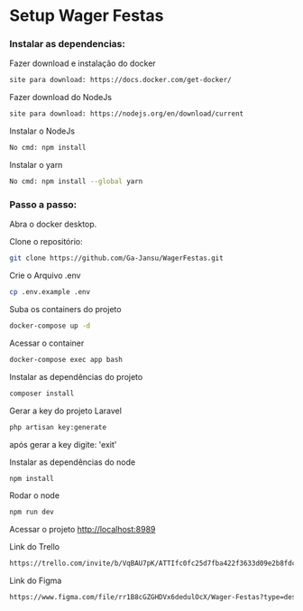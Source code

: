# Setup Wager Festas

### Instalar as dependencias:

Fazer download e instalação do docker
```sh
site para download: https://docs.docker.com/get-docker/
```

Fazer download do NodeJs
```sh
site para download: https://nodejs.org/en/download/current
```

Instalar o NodeJs
```sh
No cmd: npm install
```

Instalar o yarn
```sh
No cmd: npm install --global yarn
```

### Passo a passo:
Abra o docker desktop.

Clone o repositório:
```sh
git clone https://github.com/Ga-Jansu/WagerFestas.git
```

Crie o Arquivo .env
```sh
cp .env.example .env
```

Suba os containers do projeto
```sh
docker-compose up -d
```

Acessar o container
```sh
docker-compose exec app bash
```

Instalar as dependências do projeto
```sh
composer install
```

Gerar a key do projeto Laravel
```sh
php artisan key:generate
```

após gerar a key digite: 'exit'

Instalar as dependências do node
```sh
npm install
```

Rodar o node
```sh
npm run dev
```

Acessar o projeto
[http://localhost:8989](http://localhost:8989)

Link do Trello
```sh
https://trello.com/invite/b/VqBAU7pK/ATTIfc0fc25d7fba422f3633d09e2b8fdc38C698D897/wager-festas
```

Link do Figma
```sh
https://www.figma.com/file/rr1B8cGZGHDVx6dedulOcX/Wager-Festas?type=design&node-id=0%3A1&mode=design&t=xclucvTXYbvaCZ4B-1
```
